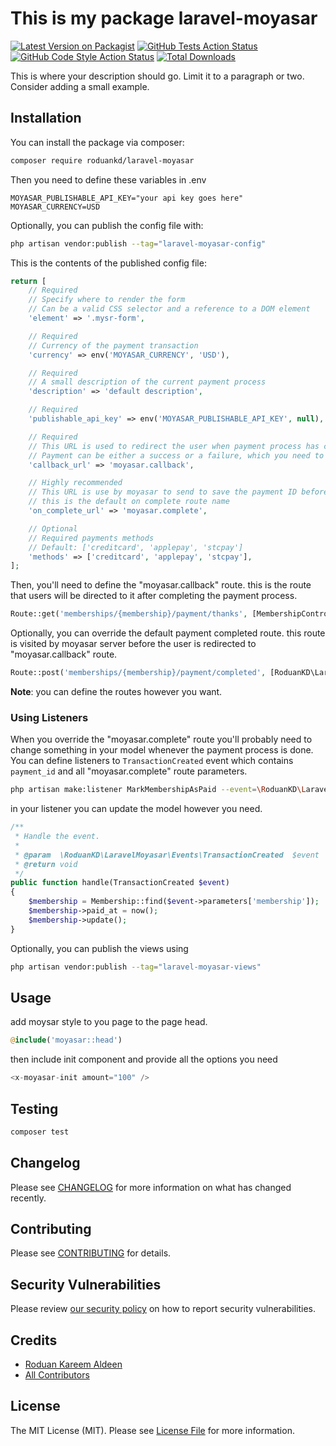 # This is my package laravel-moyasar

[![Latest Version on Packagist](https://img.shields.io/packagist/v/roduankd/laravel-moyasar.svg?style=flat-square)](https://packagist.org/packages/roduankd/laravel-moyasar)
[![GitHub Tests Action Status](https://img.shields.io/github/workflow/status/roduankd/laravel-moyasar/run-tests?label=tests)](https://github.com/roduankd/laravel-moyasar/actions?query=workflow%3Arun-tests+branch%3Amain)
[![GitHub Code Style Action Status](https://img.shields.io/github/workflow/status/roduankd/laravel-moyasar/Check%20&%20fix%20styling?label=code%20style)](https://github.com/roduankd/laravel-moyasar/actions?query=workflow%3A"Check+%26+fix+styling"+branch%3Amain)
[![Total Downloads](https://img.shields.io/packagist/dt/roduankd/laravel-moyasar.svg?style=flat-square)](https://packagist.org/packages/roduankd/laravel-moyasar)

This is where your description should go. Limit it to a paragraph or two. Consider adding a small example.

## Installation

You can install the package via composer:

```bash
composer require roduankd/laravel-moyasar
```

Then you need to define these variables in .env
```dotenv
MOYASAR_PUBLISHABLE_API_KEY="your api key goes here"
MOYASAR_CURRENCY=USD
```

Optionally, you can publish the config file with:

```bash
php artisan vendor:publish --tag="laravel-moyasar-config"
```

This is the contents of the published config file:

```php
return [
    // Required
    // Specify where to render the form
    // Can be a valid CSS selector and a reference to a DOM element
    'element' => '.mysr-form',

    // Required
    // Currency of the payment transaction
    'currency' => env('MOYASAR_CURRENCY', 'USD'),

    // Required
    // A small description of the current payment process
    'description' => 'default description',

    // Required
    'publishable_api_key' => env('MOYASAR_PUBLISHABLE_API_KEY', null),

    // Required
    // This URL is used to redirect the user when payment process has completed
    // Payment can be either a success or a failure, which you need to verify on you system (We will show this in a couple of lines)
    'callback_url' => 'moyasar.callback',

    // Highly recommended
    // This URL is use by moyasar to send to save the payment ID before redirecting the user to 3-D Secure
    // this is the default on complete route name
    'on_complete_url' => 'moyasar.complete',

    // Optional
    // Required payments methods
    // Default: ['creditcard', 'applepay', 'stcpay']
    'methods' => ['creditcard', 'applepay', 'stcpay'],
];

```
Then, you'll need to define the "moyasar.callback" route. this is the route that users will be directed to it after completing the payment process.

```php
Route::get('memberships/{membership}/payment/thanks', [MembershipController::class, 'thanks'])->name('moyasar.callback');
```

Optionally, you can override the default payment completed route. this route is visited by moyasar server before the user is redirected to "moyasar.callback" route.

```php
Route::post('memberships/{membership}/payment/completed', [RoduanKD\LaravelMoyasar\Controllers\PaymentController::class, 'store'])->name('moyasar.complete');
```
**Note**: you can define the routes however you want.

### Using Listeners
When you override the "moyasar.complete" route you'll probably need to change something in your model whenever the payment process is done. You can define listeners to `TransactionCreated` event which contains `payment_id` and all "moyasar.complete" route parameters.

```bash
php artisan make:listener MarkMembershipAsPaid --event=\RoduanKD\LaravelMoyasar\Events\TransactionCreated
```
in your listener you can update the model however you need.
```php
/**
 * Handle the event.
 *
 * @param  \RoduanKD\LaravelMoyasar\Events\TransactionCreated  $event
 * @return void
 */
public function handle(TransactionCreated $event)
{
    $membership = Membership::find($event->parameters['membership']);
    $membership->paid_at = now();
    $membership->update();
}
```

Optionally, you can publish the views using

```bash
php artisan vendor:publish --tag="laravel-moyasar-views"
```

## Usage

add moysar style to you page to the page head.
```php
@include('moyasar::head')
```
then include init component and provide all the options you need
```php
<x-moyasar-init amount="100" />
```

## Testing

```bash
composer test
```

## Changelog

Please see [CHANGELOG](CHANGELOG.md) for more information on what has changed recently.

## Contributing

Please see [CONTRIBUTING](.github/CONTRIBUTING.md) for details.

## Security Vulnerabilities

Please review [our security policy](../../security/policy) on how to report security vulnerabilities.

## Credits

- [Roduan Kareem Aldeen](https://github.com/RoduanKD)
- [All Contributors](../../contributors)

## License

The MIT License (MIT). Please see [License File](LICENSE.md) for more information.
